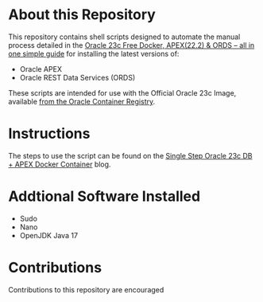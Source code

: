 # About this Repository
This repository contains shell scripts designed to automate the manual process detailed in the [Oracle 23c Free Docker, APEX(22.2) & ORDS – all in one simple guide](https://pretius.com/blog/oracle-apex-docker-ords/) for installing the latest versions of:

- Oracle APEX 
- Oracle REST Data Services (ORDS)

These scripts are intended for use with the Official Oracle 23c Image, available [from the Oracle Container Registry](https://container-registry.oracle.com/).

# Instructions
The steps to use the script can be found on the [Single Step Oracle 23c DB + APEX Docker Container](https://mattmulvaney.hashnode.dev/single-step-oracle-23c-db-apex-docker-container) blog.

# Addtional Software Installed

- Sudo
- Nano
- OpenJDK Java 17

# Contributions
Contributions to this repository are encouraged

